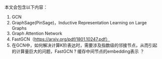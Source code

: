 本文会包含以下内容：

1. GCN
2. GraphSage(PinSage)，Inductive Representation Learning on Large Graphs
3. Graph Attention Network
4. FastGCN（https://arxiv.org/pdf/1801.10247.pdf）
5. 在GCN中，如何解决计算K阶表达时，需要涉及指数级的邻接节点，从而引起的计算量巨大的问题，FastGCN ? 缓存中间节点的embedding表示 ？

